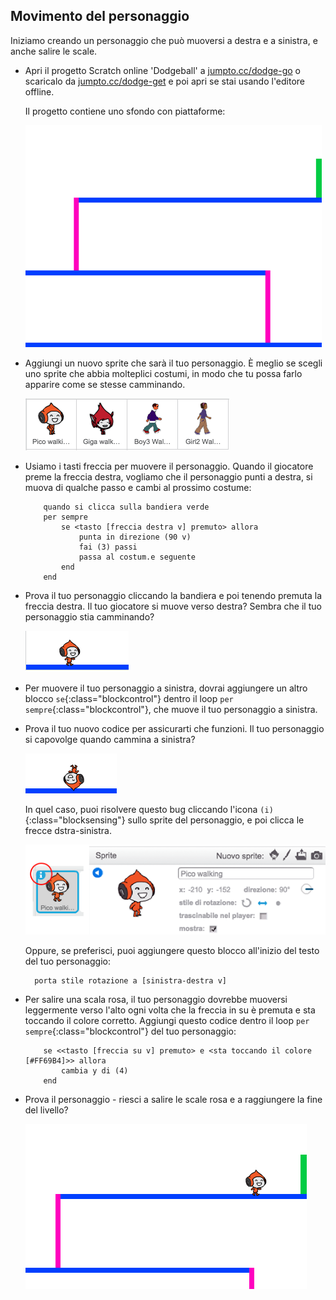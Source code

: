 ## Movimento del personaggio

Iniziamo creando un personaggio che può muoversi a destra e a sinistra, e anche salire le scale.

+ Apri il progetto Scratch online 'Dodgeball' a <a href="http://jumpto.cc/dodge-go" target="_blank">jumpto.cc/dodge-go</a> o scaricalo da <a href="http://jumpto.cc/dodge-get" target="_blank">jumpto.cc/dodge-get</a> e poi apri se stai usando l'editore offline.

	Il progetto contiene uno sfondo con piattaforme:

	![screenshot](images/dodge-background.png)

+ Aggiungi un nuovo sprite che sarà il tuo personaggio. È meglio se scegli uno sprite che abbia molteplici costumi, in modo che tu possa farlo apparire come se stesse camminando.

	![screenshot](images/dodge-characters.png)

+ Usiamo i tasti freccia per muovere il personaggio. Quando il giocatore preme la freccia destra, vogliamo che il personaggio punti a destra, si muova di qualche passo e cambi al prossimo costume:

	```blocks
		quando si clicca sulla bandiera verde
		per sempre
  			se <tasto [freccia destra v] premuto> allora
   				punta in direzione (90 v)
    			fai (3) passi
    			passa al costum.e seguente
  			end
		end
	```

+ Prova il tuo personaggio cliccando la bandiera e poi tenendo premuta la freccia destra. Il tuo giocatore si muove verso destra? Sembra che il tuo personaggio stia camminando?

	![screenshot](images/dodge-walking.png)

+ Per muovere il tuo personaggio a sinistra, dovrai aggiungere un altro blocco `se`{:class="blockcontrol"} dentro il loop `per sempre`{:class="blockcontrol"}, che muove il tuo personaggio a sinistra.

+ Prova il tuo nuovo codice per assicurarti che funzioni. Il tuo personaggio si capovolge quando cammina a sinistra?

	![screenshot](images/dodge-upside-down.png)

	In quel caso, puoi risolvere questo bug cliccando l'icona `(i)`{:class="blocksensing"} sullo sprite del personaggio, e poi clicca le frecce dstra-sinistra.

	![screenshot](images/dodge-left-right.png)

	Oppure, se preferisci, puoi aggiungere questo blocco all'inizio del testo del tuo personaggio:

	 ```blocks
	   porta stile rotazione a [sinistra-destra v]
	 ```

+ Per salire una scala rosa, il tuo personaggio dovrebbe muoversi leggermente verso l'alto ogni volta che la freccia in su è premuta e sta toccando il colore corretto. Aggiungi questo codice dentro il loop `per sempre`{:class="blockcontrol"} del tuo personaggio:

	```blocks
		se <<tasto [freccia su v] premuto> e <sta toccando il colore [#FF69B4]>> allora
  			cambia y di (4)
		end
	```

+ Prova il personaggio - riesci a salire le scale rosa e a raggiungere la fine del livello?

	![screenshot](images/dodge-test-character.png)
